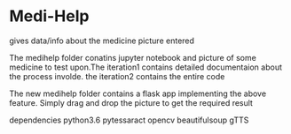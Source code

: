 # Medi-Help
gives data/info about the medicine picture entered

The medihelp folder conatins jupyter notebook and picture of some medicine to test upon.The iteration1 contains detailed documentaion about the process involde.
the iteration2 contains the entire code


The new medihelp folder contains a flask app implementing the above feature.
Simply drag and drop the picture to get the required result

dependencies
python3.6
pytessaract
opencv
beautifulsoup
gTTS

